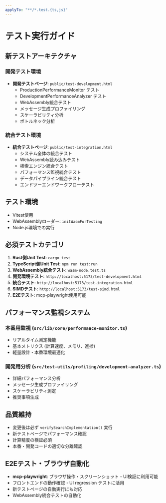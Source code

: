 ```yaml
---
applyTo: "**/*.test.{ts,js}"
---
```


# テスト実行ガイド

## 新テストアーキテクチャ

### 開発テスト環境
- **開発テストページ**: `public/test-development.html`
  - ProductionPerformanceMonitor テスト
  - DevelopmentPerformanceAnalyzer テスト
  - WebAssembly統合テスト
  - メッセージ生成プロファイリング
  - スケーラビリティ分析
  - ボトルネック分析

### 統合テスト環境
- **統合テストページ**: `public/test-integration.html`
  - システム全体の統合テスト
  - WebAssembly読み込みテスト
  - 検索エンジン統合テスト
  - パフォーマンス監視統合テスト
  - データパイプライン統合テスト
  - エンドツーエンドワークフローテスト

## テスト環境
- Vitest使用
- WebAssemblyローダー: `initWasmForTesting`
- Node.js環境での実行

## 必須テストカテゴリ
1. **Rust側Unit Test**: `cargo test`
2. **TypeScript側Unit Test**: `npm run test:run`
3. **WebAssembly統合テスト**: `wasm-node.test.ts`
4. **開発環境テスト**: `http://localhost:5173/test-development.html`
5. **統合テスト**: `http://localhost:5173/test-integration.html`
6. **SIMDテスト**: `http://localhost:5173/test-simd.html`
7. **E2Eテスト**: mcp-playwright使用可能

## パフォーマンス監視システム

### 本番用監視 (`src/lib/core/performance-monitor.ts`)
- リアルタイム測定機能
- 基本メトリクス (計算速度、メモリ、進捗)
- 軽量設計・本番環境最適化

### 開発用分析 (`src/test-utils/profiling/development-analyzer.ts`)
- 詳細パフォーマンス分析
- メッセージ生成プロファイリング
- スケーラビリティ測定
- 推奨事項生成

## 品質維持
- 変更後は必ず `verifySearchImplementation()` 実行
- 新テストページでパフォーマンス確認
- 計算精度の検証必須
- 本番・開発コードの適切な分離確認

## E2Eテスト・ブラウザ自動化
- **mcp-playwright**: ブラウザ操作・スクリーンショット・UI検証に利用可能
- フロントエンドの動作確認・UI regression テストに活用
- 新テストページの自動実行にも対応
- WebAssembly統合テストの自動化
